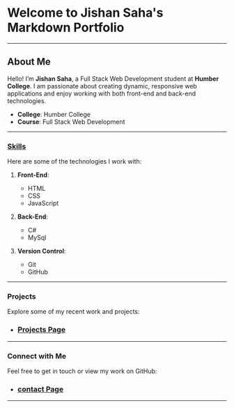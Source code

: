 # Welcome to Jishan Saha's Markdown Portfolio

---

## About Me

Hello! I’m **Jishan Saha**, a Full Stack Web Development student at **Humber College**. I am passionate about creating dynamic, responsive web applications and enjoy working with both front-end and back-end technologies.

- **College**: Humber College
- **Course**: Full Stack Web Development

---

### <ins>Skills</ins>

Here are some of the technologies I work with:

 1. **Front-End**:
     * HTML
     * CSS
     * JavaScript
       
 2. **Back-End**:
     * C#
     * MySql
      
 3. **Version Control**:
     * Git
     * GitHub


---

### Projects

Explore some of my recent work and projects:
- ### [Projects Page](Project.md)

---

### Connect with Me

Feel free to get in touch or view my work on GitHub:
- ### [contact Page](contact.md)

---


